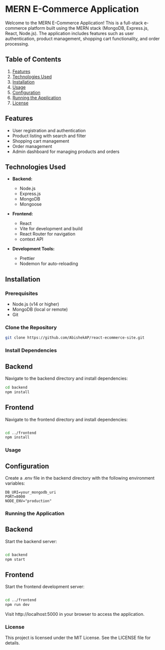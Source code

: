 # MERN E-Commerce Application

Welcome to the MERN E-Commerce Application! This is a full-stack e-commerce platform built using the MERN stack (MongoDB, Express.js, React, Node.js). The application includes features such as user authentication, product management, shopping cart functionality, and order processing.

## Table of Contents

1. [Features](#features)
2. [Technologies Used](#technologies-used)
3. [Installation](#installation)
4. [Usage](#usage)
5. [Configuration](#configuration)
6. [Running the Application](#running-the-application)
7. [License](#license)

## Features

- User registration and authentication
- Product listing with search and filter
- Shopping cart management
- Order management
- Admin dashboard for managing products and orders

## Technologies Used

- **Backend:**
  - Node.js
  - Express.js
  - MongoDB
  - Mongoose

- **Frontend:**
  - React
  - Vite for development and build
  - React Router for navigation
  - context API

- **Development Tools:**
  - Prettier
  - Nodemon for auto-reloading

## Installation

### Prerequisites

- Node.js (v14 or higher)
- MongoDB (local or remote)
- Git

### Clone the Repository

```bash
git clone https://github.com/AbishekAP/react-ecommerce-site.git

```

### Install Dependencies
## Backend

Navigate to the backend directory and install dependencies:

```bash
cd backend
npm install
```
## Frontend

Navigate to the frontend directory and install dependencies:

```bash

cd ../frontend
npm install
```
### Usage
## Configuration

Create a .env file in the backend directory with the following environment variables:

```env
DB_URI=your_mongodb_uri
PORT=8000
NODE_ENV="production"
```

### Running the Application
## Backend

Start the backend server:

```bash

cd backend
npm start
```

## Frontend

Start the frontend development server:

```bash

cd ../frontend
npm run dev

```

Visit http://localhost:5000 in your browser to access the application.

### License

This project is licensed under the MIT License. See the LICENSE file for details.